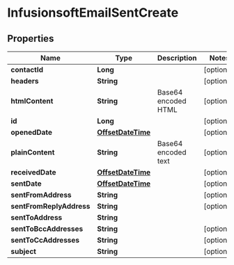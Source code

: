 
# InfusionsoftEmailSentCreate

## Properties
Name | Type | Description | Notes
------------ | ------------- | ------------- | -------------
**contactId** | **Long** |  |  [optional]
**headers** | **String** |  |  [optional]
**htmlContent** | **String** | Base64 encoded HTML |  [optional]
**id** | **Long** |  |  [optional]
**openedDate** | [**OffsetDateTime**](OffsetDateTime.md) |  |  [optional]
**plainContent** | **String** | Base64 encoded text |  [optional]
**receivedDate** | [**OffsetDateTime**](OffsetDateTime.md) |  |  [optional]
**sentDate** | [**OffsetDateTime**](OffsetDateTime.md) |  |  [optional]
**sentFromAddress** | **String** |  |  [optional]
**sentFromReplyAddress** | **String** |  |  [optional]
**sentToAddress** | **String** |  | 
**sentToBccAddresses** | **String** |  |  [optional]
**sentToCcAddresses** | **String** |  |  [optional]
**subject** | **String** |  |  [optional]



